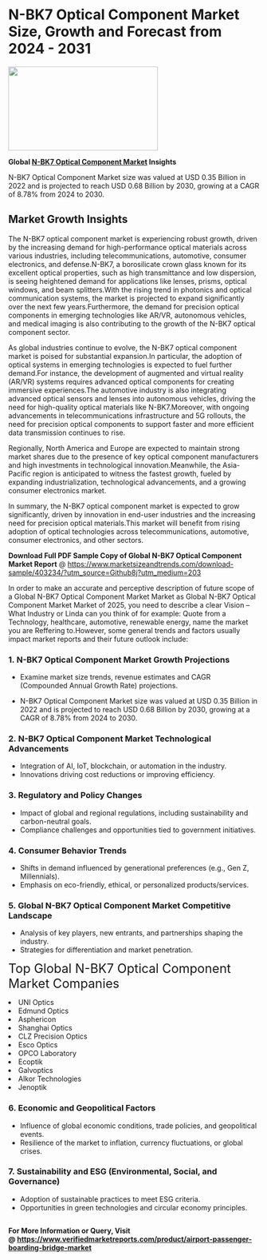 <H1>N-BK7 Optical Component Market Size, Growth and Forecast from 2024 - 2031</H1><img class="aligncenter size-medium wp-image-584254" src="https://thirdeyenews.in/wp-content/uploads/2024/09/Global-Market-Research-300x168.jpeg" alt="" width="300" height="168" /><p><strong>Global&nbsp;<a href="https://www.marketsizeandtrends.com/download-sample/403234/?utm_source=Github8j?utm_medium=203">N-BK7 Optical Component Market</a> Insights</strong></p><p>N-BK7 Optical Component Market size was valued at USD 0.35 Billion in 2022 and is projected to reach USD 0.68 Billion by 2030, growing at a CAGR of 8.78% from 2024 to 2030.</p><p><h2>Market Growth Insights</h2> <p>The N-BK7 optical component market is experiencing robust growth, driven by the increasing demand for high-performance optical materials across various industries, including telecommunications, automotive, consumer electronics, and defense.N-BK7, a borosilicate crown glass known for its excellent optical properties, such as high transmittance and low dispersion, is seeing heightened demand for applications like lenses, prisms, optical windows, and beam splitters.With the rising trend in photonics and optical communication systems, the market is projected to expand significantly over the next few years.Furthermore, the demand for precision optical components in emerging technologies like AR/VR, autonomous vehicles, and medical imaging is also contributing to the growth of the N-BK7 optical component sector.</p> <p>As global industries continue to evolve, the N-BK7 optical component market is poised for substantial expansion.In particular, the adoption of optical systems in emerging technologies is expected to fuel further demand.For instance, the development of augmented and virtual reality (AR/VR) systems requires advanced optical components for creating immersive experiences.The automotive industry is also integrating advanced optical sensors and lenses into autonomous vehicles, driving the need for high-quality optical materials like N-BK7.Moreover, with ongoing advancements in telecommunications infrastructure and 5G rollouts, the need for precision optical components to support faster and more efficient data transmission continues to rise.</p> <p>Regionally, North America and Europe are expected to maintain strong market shares due to the presence of key optical component manufacturers and high investments in technological innovation.Meanwhile, the Asia-Pacific region is anticipated to witness the fastest growth, fueled by expanding industrialization, technological advancements, and a growing consumer electronics market.</p> <p>In summary, the N-BK7 optical component market is expected to grow significantly, driven by innovation in end-user industries and the increasing need for precision optical materials.This market will benefit from rising adoption of optical technologies across telecommunications, automotive, consumer electronics, and other sectors.</p> <p><span class=""><strong>Download Full PDF Sample Copy of Global N-BK7 Optical Component Market Report</strong> @ <a href="https://www.marketsizeandtrends.com/download-sample/403234/?utm_source=Github8j?utm_medium=203" target="_blank">https://www.marketsizeandtrends.com/download-sample/403234/?utm_source=Github8j?utm_medium=203</a></span></p><p>In order to make an accurate and perceptive description of future scope of a Global&nbsp;N-BK7 Optical Component Market Market as Global&nbsp;N-BK7 Optical Component Market Market of 2025, you need to describe a clear Vision &ndash; What Industry or Linda can you think of for example: Quote from a Technology, healthcare, automotive, renewable energy, name the market you are Reffering to.However, some general trends and factors usually impact market reports and their future outlook include:</p><h3>1.&nbsp;<strong>N-BK7 Optical Component Market Growth Projections</strong></h3><ul><li>Examine market size trends, revenue estimates and CAGR (Compounded Annual Growth Rate) projections.</li><li><p>N-BK7 Optical Component Market size was valued at USD 0.35 Billion in 2022 and is projected to reach USD 0.68 Billion by 2030, growing at a CAGR of 8.78% from 2024 to 2030.</p></li></ul><h3>2.&nbsp;<strong>N-BK7 Optical Component Market Technological Advancements</strong></h3><ul><li>Integration of AI, IoT, blockchain, or automation in the industry.</li><li>Innovations driving cost reductions or improving efficiency.</li></ul><h3>3.&nbsp;<strong>Regulatory and Policy Changes</strong></h3><ul><li>Impact of global and regional regulations, including sustainability and carbon-neutral goals.</li><li>Compliance challenges and opportunities tied to government initiatives.</li></ul><h3>4.&nbsp;<strong>Consumer Behavior Trends</strong></h3><ul><li>Shifts in demand influenced by generational preferences (e.g., Gen Z, Millennials).</li><li>Emphasis on eco-friendly, ethical, or personalized products/services.</li></ul><h3>5.&nbsp;<strong>Global N-BK7 Optical Component Market Competitive Landscape</strong></h3><ul><li>Analysis of key players, new entrants, and partnerships shaping the industry.</li><li>Strategies for differentiation and market penetration.</li></ul><p data-pm-slice="1 1 []"><span style="color: inherit; font-family: inherit; font-size: 25px;">Top Global N-BK7 Optical Component Market Companies</span></p><div class="" data-test-id=""><p><li>UNI Optics</li><li> Edmund Optics</li><li> Asphericon</li><li> Shanghai Optics</li><li> CLZ Precision Optics</li><li> Esco Optics</li><li> OPCO Laboratory</li><li> Ecoptik</li><li> Galvoptics</li><li> Alkor Technologies</li><li> Jenoptik</li></p></div><h3>6.&nbsp;<strong>Economic and Geopolitical Factors</strong></h3><ul><li>Influence of global economic conditions, trade policies, and geopolitical events.</li><li>Resilience of the market to inflation, currency fluctuations, or global crises.</li></ul><h3>7.&nbsp;<strong>Sustainability and ESG (Environmental, Social, and Governance)</strong></h3><ul><li>Adoption of sustainable practices to meet ESG criteria.</li><li>Opportunities in green technologies and circular economy principles.</li></ul><h2><strong style="font-size: 14px;">For More Information or Query, Visit @&nbsp;</strong><a style="background-color: #ffffff; font-size: 14px;" href="https://www.marketsizeandtrends.com/report/n-bk7-optical-component-market/" target="_blank">https://www.verifiedmarketreports.com/product/airport-passenger-boarding-bridge-market</a></h2>